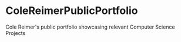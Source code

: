# ColeReimerPublicPortfolio
Cole Reimer's public portfolio showcasing relevant Computer Science Projects

